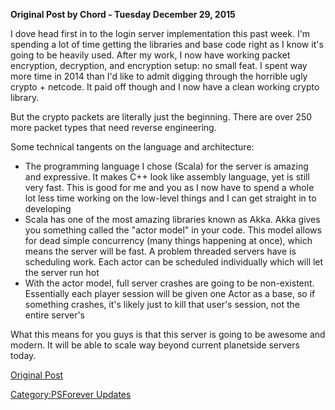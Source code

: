 **Original Post by Chord - Tuesday December 29, 2015**

I dove head first in to the login server implementation this past week.
I'm spending a lot of time getting the libraries and base code right as
I know it's going to be heavily used. After my work, I now have working
packet encryption, decryption, and encryption setup: no small feat. I
spent way more time in 2014 than I'd like to admit digging through the
horrible ugly crypto + netcode. It paid off though and I now have a
clean working crypto library.

But the crypto packets are literally just the beginning. There are over
250 more packet types that need reverse engineering.

Some technical tangents on the language and architecture:

- The programming language I chose (Scala) for the server is amazing
  and expressive. It makes C++ look like assembly language, yet is
  still very fast. This is good for me and you as I now have to spend
  a whole lot less time working on the low-level things and I can get
  straight in to developing
- Scala has one of the most amazing libraries known as Akka. Akka
  gives you something called the "actor model" in your code. This
  model allows for dead simple concurrency (many things happening at
  once), which means the server will be fast. A problem threaded
  servers have is scheduling work. Each actor can be scheduled
  individually which will let the server run hot
- With the actor model, full server crashes are going to be
  non-existent. Essentially each player session will be given one
  Actor as a base, so if something crashes, it's likely just to kill
  that user's session, not the entire server's

What this means for you guys is that this server is going to be awesome
and modern. It will be able to scale way beyond current planetside
servers today.

[Original Post](http://psforever.net/forum/viewtopic.php?f=11&t=58)

[Category:PSForever Updates](/Category:PSForever_Updates "wikilink")
